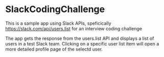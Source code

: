 # SlackCodingChallenge

This is a sample app using Slack APIs, speficically https://slack.com/api/users.list for an interview coding challenge

The app gets the response from the users.list API and displays a list of users in a test Slack team.
Clicking on a specific user list item will open a more detailed profile page of the selectd user.
